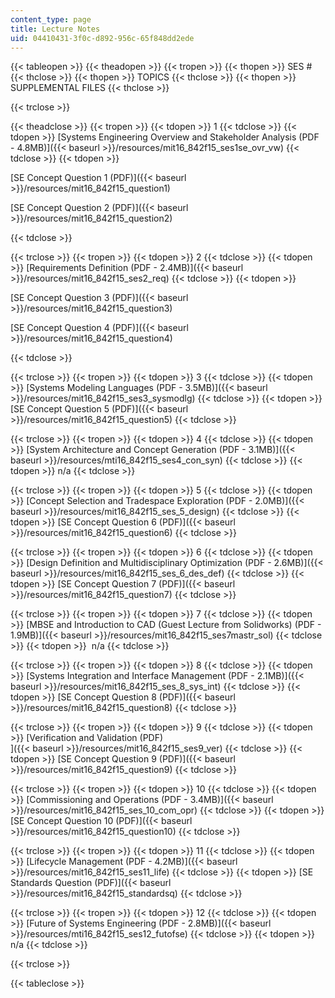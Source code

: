 ```yaml
---
content_type: page
title: Lecture Notes
uid: 04410431-3f0c-d892-956c-65f848dd2ede
---
```


{{< tableopen >}}
{{< theadopen >}}
{{< tropen >}}
{{< thopen >}}
SES #
{{< thclose >}}
{{< thopen >}}
TOPICS
{{< thclose >}}
{{< thopen >}}
SUPPLEMENTAL FILES
{{< thclose >}}

{{< trclose >}}

{{< theadclose >}}
{{< tropen >}}
{{< tdopen >}}
1
{{< tdclose >}}
{{< tdopen >}}
[Systems Engineering Overview and Stakeholder Analysis (PDF - 4.8MB)]({{< baseurl >}}/resources/mit16_842f15_ses1se_ovr_vw)
{{< tdclose >}}
{{< tdopen >}}


[SE Concept Question 1 (PDF)]({{< baseurl >}}/resources/mit16_842f15_question1)

[SE Concept Question 2 (PDF)]({{< baseurl >}}/resources/mit16_842f15_question2)


{{< tdclose >}}

{{< trclose >}}
{{< tropen >}}
{{< tdopen >}}
2
{{< tdclose >}}
{{< tdopen >}}
[Requirements Definition (PDF - 2.4MB)]({{< baseurl >}}/resources/mit16_842f15_ses2_req)
{{< tdclose >}}
{{< tdopen >}}


[SE Concept Question 3 (PDF)]({{< baseurl >}}/resources/mit16_842f15_question3)

[SE Concept Question 4 (PDF)]({{< baseurl >}}/resources/mit16_842f15_question4)


{{< tdclose >}}

{{< trclose >}}
{{< tropen >}}
{{< tdopen >}}
3
{{< tdclose >}}
{{< tdopen >}}
[Systems Modeling Languages (PDF - 3.5MB)]({{< baseurl >}}/resources/mit16_842f15_ses3_sysmodlg)
{{< tdclose >}}
{{< tdopen >}}
[SE Concept Question 5 (PDF)]({{< baseurl >}}/resources/mit16_842f15_question5)
{{< tdclose >}}

{{< trclose >}}
{{< tropen >}}
{{< tdopen >}}
4
{{< tdclose >}}
{{< tdopen >}}
[System Architecture and Concept Generation (PDF - 3.1MB)]({{< baseurl >}}/resources/mti16_842f15_ses4_con_syn)
{{< tdclose >}}
{{< tdopen >}}
n/a
{{< tdclose >}}

{{< trclose >}}
{{< tropen >}}
{{< tdopen >}}
5
{{< tdclose >}}
{{< tdopen >}}
[Concept Selection and Tradespace Exploration (PDF - 2.0MB)]({{< baseurl >}}/resources/mit16_842f15_ses_5_design)
{{< tdclose >}}
{{< tdopen >}}
[SE Concept Question 6 (PDF)]({{< baseurl >}}/resources/mit16_842f15_question6)
{{< tdclose >}}

{{< trclose >}}
{{< tropen >}}
{{< tdopen >}}
6
{{< tdclose >}}
{{< tdopen >}}
[Design Definition and Multidisciplinary Optimization (PDF - 2.6MB)]({{< baseurl >}}/resources/mit16_842f15_ses_6_des_def)
{{< tdclose >}}
{{< tdopen >}}
[SE Concept Question 7 (PDF)]({{< baseurl >}}/resources/mit16_842f15_question7)
{{< tdclose >}}

{{< trclose >}}
{{< tropen >}}
{{< tdopen >}}
7
{{< tdclose >}}
{{< tdopen >}}
[MBSE and Introduction to CAD (Guest Lecture from Solidworks) (PDF - 1.9MB)]({{< baseurl >}}/resources/mit16_842f15_ses7mastr_sol)
{{< tdclose >}}
{{< tdopen >}}
 n/a
{{< tdclose >}}

{{< trclose >}}
{{< tropen >}}
{{< tdopen >}}
8
{{< tdclose >}}
{{< tdopen >}}
[Systems Integration and Interface Management (PDF - 2.1MB)]({{< baseurl >}}/resources/mit16_842f15_ses_8_sys_int)
{{< tdclose >}}
{{< tdopen >}}
[SE Concept Question 8 (PDF)]({{< baseurl >}}/resources/mit16_842f15_question8)
{{< tdclose >}}

{{< trclose >}}
{{< tropen >}}
{{< tdopen >}}
9
{{< tdclose >}}
{{< tdopen >}}
[Verification and Validation (PDF)  
]({{< baseurl >}}/resources/mit16_842f15_ses9_ver)
{{< tdclose >}}
{{< tdopen >}}
[SE Concept Question 9 (PDF)]({{< baseurl >}}/resources/mit16_842f15_question9)
{{< tdclose >}}

{{< trclose >}}
{{< tropen >}}
{{< tdopen >}}
10
{{< tdclose >}}
{{< tdopen >}}
[Commissioning and Operations (PDF - 3.4MB)]({{< baseurl >}}/resources/mit16_842f15_ses_10_com_opr)
{{< tdclose >}}
{{< tdopen >}}
[SE Concept Question 10 (PDF)]({{< baseurl >}}/resources/mit16_842f15_question10)
{{< tdclose >}}

{{< trclose >}}
{{< tropen >}}
{{< tdopen >}}
11
{{< tdclose >}}
{{< tdopen >}}
[Lifecycle Management (PDF - 4.2MB)]({{< baseurl >}}/resources/mit16_842f15_ses11_life)
{{< tdclose >}}
{{< tdopen >}}
[SE Standards Question (PDF)]({{< baseurl >}}/resources/mit16_842f15_standardsq)
{{< tdclose >}}

{{< trclose >}}
{{< tropen >}}
{{< tdopen >}}
12
{{< tdclose >}}
{{< tdopen >}}
[Future of Systems Engineering (PDF - 2.8MB)]({{< baseurl >}}/resources/mti16_842f15_ses12_futofse)
{{< tdclose >}}
{{< tdopen >}}
n/a
{{< tdclose >}}

{{< trclose >}}

{{< tableclose >}}